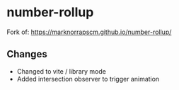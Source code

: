 # number-rollup

Fork of: https://marknorrapscm.github.io/number-rollup/

## Changes

- Changed to vite / library mode
- Added intersection observer to trigger animation
